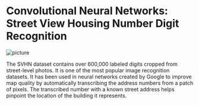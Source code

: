# Convolutional Neural Networks: Street View Housing Number Digit Recognition

![picture](https://assets-news.housing.com/news/wp-content/uploads/2020/07/07084351/House-number-numerology-Significance-of-house-number-6-FB-1200x700-compressed.jpg)

The SVHN dataset contains over 600,000 labeled digits cropped from street-level photos. It is one of the most popular image recognition datasets. It has been used in neural networks created by Google to improve map quality by automatically transcribing the address numbers from a patch of pixels. The transcribed number with a known street address helps pinpoint the location of the building it represents.
